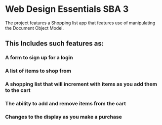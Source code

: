 # Web Design Essentials SBA 3

The project features a Shopping list app that features use of
manipulating the Document Object Model.

## This Includes such features as:

### A form to sign up for a login

### A list of items to shop from

### A shopping list that will increment with items as you add them to the cart

### The ability to add and remove items from the cart

### Changes to the display as you make a purchase
